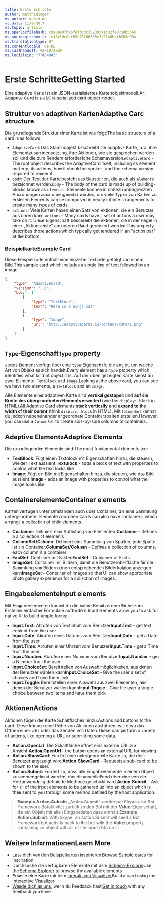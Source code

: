 ```yaml
---
title: Erste Schritte
author: matthidinger
ms.author: mahiding
ms.date: 11/9/2017
ms.topic: article
ms.openlocfilehash: c9a0ad07ba5fefbcdc35239591c02fe0720b5b66
ms.sourcegitcommit: 1e18c5dc0cf85d26f66335e312348bbfb903d95a
ms.translationtype: HT
ms.contentlocale: de-DE
ms.lasthandoff: 02/19/2020
ms.locfileid: "77454843"
---
```

# <a name="getting-started"></a><span data-ttu-id="d2f58-102">Erste Schritte</span><span class="sxs-lookup"><span data-stu-id="d2f58-102">Getting Started</span></span> 

<span data-ttu-id="d2f58-103">Eine adaptive Karte ist ein JSON-serialisiertes Kartenobjektmodell.</span><span class="sxs-lookup"><span data-stu-id="d2f58-103">An Adaptive Card is a JSON-serialized card object model.</span></span>

## <a name="adaptive-card-structure"></a><span data-ttu-id="d2f58-104">Struktur von adaptiven Karten</span><span class="sxs-lookup"><span data-stu-id="d2f58-104">Adaptive Card structure</span></span>

<span data-ttu-id="d2f58-105">Die grundlegende Struktur einer Karte ist wie folgt:</span><span class="sxs-lookup"><span data-stu-id="d2f58-105">The basic structure of a card is as follows:</span></span>

* <span data-ttu-id="d2f58-106">`AdaptiveCard`: Das Stammobjekt beschreibt die adaptive Karte, u. a. ihre Elementzusammensetzung, ihre Aktionen, wie sie gesprochen werden soll und die zum Rendern erforderliche Schemaversion.</span><span class="sxs-lookup"><span data-stu-id="d2f58-106">`AdaptiveCard` - The root object describes the AdaptiveCard itself, including its element makeup, its actions, how it should be spoken, and the schema version required to render it.</span></span>
* <span data-ttu-id="d2f58-107">`body`: Der Text der Karte besteht aus Bausteinen, die auch als `elements` bezeichnet werden.</span><span class="sxs-lookup"><span data-stu-id="d2f58-107">`body` - The body of the card is made up of building-blocks known as `elements`.</span></span> <span data-ttu-id="d2f58-108">Elemente können in nahezu unbegrenzten Anordnungen zusammengesetzt werden, um viele Typen von Karten zu erstellen.</span><span class="sxs-lookup"><span data-stu-id="d2f58-108">Elements can be composed in nearly infinite arrangements to create many types of cards.</span></span> 
* <span data-ttu-id="d2f58-109">`actions`: Viele Karten haben einen Satz von Aktionen, die ein Benutzer ausführen kann.</span><span class="sxs-lookup"><span data-stu-id="d2f58-109">`actions` - Many cards have a set of actions a user may take on it.</span></span> <span data-ttu-id="d2f58-110">Diese Eigenschaft beschreibt die Aktionen, die in der Regel in einer „Aktionsleiste“ am unteren Rand gerendert werden.</span><span class="sxs-lookup"><span data-stu-id="d2f58-110">This property describes those actions which typically get rendered in an "action bar" at the bottom.</span></span>

### <a name="example-card"></a><span data-ttu-id="d2f58-111">Beispielkarte</span><span class="sxs-lookup"><span data-stu-id="d2f58-111">Example Card</span></span>

<span data-ttu-id="d2f58-112">Diese Beispielkarte enthält eine einzelne Textzeile gefolgt von einem Bild.</span><span class="sxs-lookup"><span data-stu-id="d2f58-112">This sample card which includes a single line of text followed by an image.</span></span>

```json
{
    "type": "AdaptiveCard",
    "version": "1.0",
    "body": [
        {
            "type": "TextBlock",
            "text": "Here is a ninja cat"
        },
        {
            "type": "Image",
            "url": "http://adaptivecards.io/content/cats/1.png"
        }
    ]
}
```

## <a name="type-property"></a><span data-ttu-id="d2f58-113">`Type`-Eigenschaft</span><span class="sxs-lookup"><span data-stu-id="d2f58-113">`Type` property</span></span>

<span data-ttu-id="d2f58-114">Jedes Element verfügt über eine `type`-Eigenschaft, die angibt, um welche Art von Objekt es sich handelt.</span><span class="sxs-lookup"><span data-stu-id="d2f58-114">Every element has a `type` property which identifies what kind of object it is.</span></span> <span data-ttu-id="d2f58-115">Auf der oben gezeigten Karte siehst du zwei Elemente: `TextBlock` und `Image`.</span><span class="sxs-lookup"><span data-stu-id="d2f58-115">Looking at the above card, you can see we have two elements, a `TextBlock` and an `Image`.</span></span>

<span data-ttu-id="d2f58-116">Alle Elemente einer adaptiven Karte sind **vertikal gestapelt** und **auf die Breite des übergeordneten Elements erweitert**  (wie bei `display: block` in HTML).</span><span class="sxs-lookup"><span data-stu-id="d2f58-116">All Adaptive Card elements **stack vertically** and **expand to the width of their parent** (think `display: block` in HTML).</span></span> <span data-ttu-id="d2f58-117">Mit `ColumnSet` kannst du jedoch nebeneinander angeordnete Containerspalten erstellen.</span><span class="sxs-lookup"><span data-stu-id="d2f58-117">However, you can use a `ColumnSet` to create side-by-side columns of containers.</span></span>

## <a name="adaptive-elements"></a><span data-ttu-id="d2f58-118">Adaptive Elemente</span><span class="sxs-lookup"><span data-stu-id="d2f58-118">Adaptive Elements</span></span>

<span data-ttu-id="d2f58-119">Die grundlegenden Elemente sind:</span><span class="sxs-lookup"><span data-stu-id="d2f58-119">The most fundamental elements are:</span></span>

* <span data-ttu-id="d2f58-120">**TextBlock**: Fügt einen Textblock mit Eigenschaften hinzu, die steuern, wie der Text aussieht.</span><span class="sxs-lookup"><span data-stu-id="d2f58-120">**TextBlock** - adds a block of text with properties to control what the text looks like</span></span>
* <span data-ttu-id="d2f58-121">**Image**: Fügt ein Bild mit Eigenschaften hinzu, die steuern, wie das Bild aussieht.</span><span class="sxs-lookup"><span data-stu-id="d2f58-121">**Image** - adds an image with properties to control what the image looks like</span></span>

## <a name="container-elements"></a><span data-ttu-id="d2f58-122">Containerelemente</span><span class="sxs-lookup"><span data-stu-id="d2f58-122">Container elements</span></span>

<span data-ttu-id="d2f58-123">Karten verfügen unter Umständen auch über Container, die eine Sammlung untergeordneter Elemente anordnen.</span><span class="sxs-lookup"><span data-stu-id="d2f58-123">Cards can also have containers, which arrange a collection of child elements.</span></span>

* <span data-ttu-id="d2f58-124">**Container**: Definiert eine Auflistung von Elementen.</span><span class="sxs-lookup"><span data-stu-id="d2f58-124">**Container** - Defines a a collection of elements</span></span>
* <span data-ttu-id="d2f58-125">**ColumnSet/Column**: Definiert eine Sammlung von Spalten, jede Spalte ist ein Container.</span><span class="sxs-lookup"><span data-stu-id="d2f58-125">**ColumnSet/Column** - Defines a collection of columns, each column is a container</span></span>
* <span data-ttu-id="d2f58-126">**FactSet**: Container mit Fakten</span><span class="sxs-lookup"><span data-stu-id="d2f58-126">**FactSet** - Container of Facts</span></span>
* <span data-ttu-id="d2f58-127">**ImageSet**: Container mit Bildern, damit die Benutzeroberfläche für die Sammlung von Bildern einen entsprechenden Bilderkatalog anzeigen kann</span><span class="sxs-lookup"><span data-stu-id="d2f58-127">**ImageSet** - Container of Images so that UI can show appropriate photo gallery experience for a collection of images.</span></span>

## <a name="input-elements"></a><span data-ttu-id="d2f58-128">Eingabeelemente</span><span class="sxs-lookup"><span data-stu-id="d2f58-128">Input elements</span></span>

<span data-ttu-id="d2f58-129">Mit Eingabeelementen kannst du die native Benutzeroberfläche zum Erstellen einfacher Formulare auffordern:</span><span class="sxs-lookup"><span data-stu-id="d2f58-129">Input elements allow you to ask for native UI to build simple forms:</span></span>

* <span data-ttu-id="d2f58-130">**Input.Text**: Abrufen von Textinhalt vom Benutzer</span><span class="sxs-lookup"><span data-stu-id="d2f58-130">**Input.Text** - get text content from the user</span></span>
* <span data-ttu-id="d2f58-131">**Input.Date**: Abrufen eines Datums vom Benutzer</span><span class="sxs-lookup"><span data-stu-id="d2f58-131">**Input.Date** - get a Date from the user</span></span>
* <span data-ttu-id="d2f58-132">**Input.Time**: Abrufen einer Uhrzeit vom Benutzer</span><span class="sxs-lookup"><span data-stu-id="d2f58-132">**Input.Time** - get a Time from the user</span></span>
* <span data-ttu-id="d2f58-133">**Input.Number**: Abrufen einer Nummer vom Benutzer</span><span class="sxs-lookup"><span data-stu-id="d2f58-133">**Input.Number** - get a Number from the user</span></span>
* <span data-ttu-id="d2f58-134">**Input.ChoiceSet**: Bereitstellen von Auswahlmöglichkeiten, aus denen der Benutzer wählen kann</span><span class="sxs-lookup"><span data-stu-id="d2f58-134">**Input.ChoiceSet** - Give the user a set of choices and have them pick</span></span>
* <span data-ttu-id="d2f58-135">**Input.Toggle**: Bereitstellen einer Auswahl aus zwei Elementen, aus denen der Benutzer wählen kann</span><span class="sxs-lookup"><span data-stu-id="d2f58-135">**Input.Toggle** - Give the user a single choice between two items and have them pick</span></span>

## <a name="actions"></a><span data-ttu-id="d2f58-136">Aktionen</span><span class="sxs-lookup"><span data-stu-id="d2f58-136">Actions</span></span>

<span data-ttu-id="d2f58-137">Aktionen fügen der Karte Schaltflächen hinzu.</span><span class="sxs-lookup"><span data-stu-id="d2f58-137">Actions add buttons to the card.</span></span> <span data-ttu-id="d2f58-138">Diese können eine Reihe von Aktionen ausführen, wie etwa das Öffnen einer URL oder das Senden von Daten.</span><span class="sxs-lookup"><span data-stu-id="d2f58-138">These can perform a variety of actions, like opening a URL or submitting some data.</span></span>

* <span data-ttu-id="d2f58-139">**Action.OpenUrl**: Die Schaltfläche öffnet eine externe URL zur Ansicht.</span><span class="sxs-lookup"><span data-stu-id="d2f58-139">**Action.OpenUrl** - the button opens an external URL for viewing</span></span>
* <span data-ttu-id="d2f58-140">**Action.ShowCard**: Fordert eine untergeordnete Karte an, die dem Benutzer angezeigt wird.</span><span class="sxs-lookup"><span data-stu-id="d2f58-140">**Action.ShowCard** - Requests a sub-card to be shown to the user.</span></span>
* <span data-ttu-id="d2f58-141">**Action.Submit**: Fordert an, dass alle Eingabeelemente in einem Objekt zusammengefasst werden, das dir anschließend über eine von der Hostanwendung definierte Methode geschickt wird.</span><span class="sxs-lookup"><span data-stu-id="d2f58-141">**Action.Submit** - Ask for all of the input elements to be gathered up into an object which is then sent to you through some method defined by the host application.</span></span>

> <span data-ttu-id="d2f58-142">**Example Action.Submit**: „Action.Submit“ sendet per Skype eine Bot Framework-Botaktivität zurück an den Bot mit der **Value**-Eigenschaft, die ein Objekt mit allen Eingabedaten dazu enthält.</span><span class="sxs-lookup"><span data-stu-id="d2f58-142">**Example Action.Submit**: With Skype, an Action.Submit will send a Bot Framework bot activity back to the bot with the **Value** property containing an object with all of the input data on it.</span></span>

## <a name="learn-more"></a><span data-ttu-id="d2f58-143">Weitere Informationen</span><span class="sxs-lookup"><span data-stu-id="d2f58-143">Learn More</span></span>

* <span data-ttu-id="d2f58-144">Lass dich von den [Beispielkarten](http://adaptivecards.io/samples/) inspirieren.</span><span class="sxs-lookup"><span data-stu-id="d2f58-144">[Browse Sample cards](http://adaptivecards.io/samples/) for inspiration</span></span>
* <span data-ttu-id="d2f58-145">Durchsuche die verfügbaren Elemente mit dem [Schema-Explorer](http://adaptivecards.io/explorer)</span><span class="sxs-lookup"><span data-stu-id="d2f58-145">Use the [Schema Explorer](http://adaptivecards.io/explorer) to browse the available elements</span></span>
* <span data-ttu-id="d2f58-146">Erstelle eine Karte mit dem [interaktiven Visualizer](http://adaptivecards.io/visualizer/)</span><span class="sxs-lookup"><span data-stu-id="d2f58-146">Build a card using the [Interactive Visualizer](http://adaptivecards.io/visualizer/)</span></span>
* <span data-ttu-id="d2f58-147">[Wende dich an uns](http://adaptivecards.io/connect), wenn du Feedback hast.</span><span class="sxs-lookup"><span data-stu-id="d2f58-147">[Get in touch](http://adaptivecards.io/connect) with any feedback you have</span></span>
